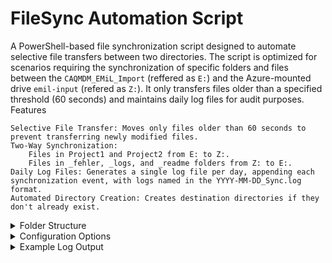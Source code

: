 # **FileSync Automation Script**

A PowerShell-based file synchronization script designed to automate selective file transfers between two directories. The script is optimized for scenarios requiring the synchronization of specific folders and files between the ```CAQMDM_EMiL_Import``` (reffered as ```E:```) and the Azure-mounted drive ```emil-input``` (refered as ```Z:```). It only transfers files older than a specified threshold (60 seconds) and maintains daily log files for audit purposes.
Features

    Selective File Transfer: Moves only files older than 60 seconds to prevent transferring newly modified files.
    Two-Way Synchronization:
        Files in Project1 and Project2 from E: to Z:.
        Files in _fehler, _logs, and _readme folders from Z: to E:.
    Daily Log Files: Generates a single log file per day, appending each synchronization event, with logs named in the YYYY-MM-DD_Sync.log format.
    Automated Directory Creation: Creates destination directories if they don't already exist.


<details>
<summary>Folder Structure</summary>

Both the local (```E:```) and remote (```Z:```) drives should follow this folder structure:
```ruby
E:\ (or Z:\)
├── Folder1
│   ├── Project1
│   │   ├── _retry
│   │   ├── _fehler
│   │   ├── _readme
│   │   ├── _logs
│   │   └── _copy
│   └── Project2
│       ├── _retry
│       ├── _fehler
│       ├── _readme
│       ├── _logs
│       └── _copy
└── Fodler2
    ├── Project1
    └── Project2
```
</details>
<details>
<summary>Configuration Options</summary>
    File Age Threshold: The $fileAgeThreshold variable is set to 60 seconds by default. Adjust this value if you need to move files based on a different age threshold.
    Log File Location: By default, log files are saved in C:\Logs with a daily timestamped filename. Update $logFile to customize the location if needed.
</details>
<details>
<summary>Example Log Output</summary>

Each run of the script generates entries in a log file, tracking each file moved and any directories created:
```ruby
2024-10-30 12:01:23 - Starting synchronization...
2024-10-30 12:01:30 - Created directory: Z:\Folder 1\Folder a
2024-10-30 12:01:35 - Moved file from E:\Folder 1\Folder a\example.txt to Z:\Folder 1\Folder a
2024-10-30 12:02:00 - Moved file from Z:\Folder 2\Folder b\_logs\logfile.log to E:\Folder 2\Folder b\_logs
2024-10-30 12:02:10 - Synchronization complete.
```
</details>
